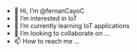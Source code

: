 - 👋 Hi, I’m @fernanCayoC
- 👀 I’m interested in IoT
- 🌱 I’m currently learning IoT applications
- 💞️ I’m looking to collaborate on ...
- 📫 How to reach me ...

<!---
fernanCayoC/fernanCayoC is a ✨ special ✨ repository because its `README.md` (this file) appears on your GitHub profile.
You can click the Preview link to take a look at your changes.
--->

